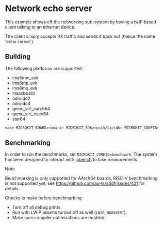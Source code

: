 <!--
    Copyright 2024, UNSW

    SPDX-License-Identifier: BSD-2-Clause
-->

# Network echo server

This example shows off the networking sub-system by having a
[lwIP](https://savannah.nongnu.org/projects/lwip/) based client talking to an ethernet device.

The client simply accepts RX traffic and sends it back out (hence the name 'echo server').

## Building

The following platforms are supported:
* imx8mm_evk
* imx8mp_evk
* imx8mq_evk
* maaxboard
* odroidc2
* odroidc4
* qemu_virt_aarch64
* qemu_virt_riscv64
* star64

```sh
make MICROKIT_BOARD=<board> MICROKIT_SDK=<path/to/sdk> MICROKIT_CONFIG=(benchmark/release/debug)
```

## Benchmarking

In order to run the benchmarks, set `MICROKIT_CONFIG=benchmark`. The system has
been designed to interact with [ipbench](https://sourceforge.net/projects/ipbench/)
to take measurements.

> [!NOTE]
> Benchmarking is only supported for AArch64 boards, RISC-V benchmarking is not supported yet,
> see https://github.com/au-ts/sddf/issues/421 for details.

Checks to make before benchmarking:
* Turn off all debug prints.
* Run with LWIP asserts turned off as well (`LWIP_NOASSERT`).
* Make sure compiler optimisations are enabled.
